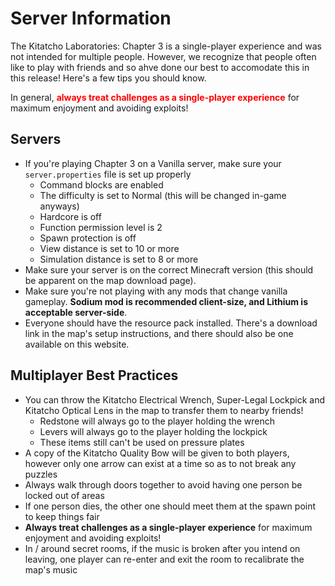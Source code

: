 # Server Information
The Kitatcho Laboratories: Chapter 3 is a single-player experience and was not intended for multiple people. However, we recognize that people often like to play with friends and so ahve done our best to accomodate this in this release! Here's a few tips you should know. 

In general, <span style="color: red;">**always treat challenges as a single-player experience**</span> for maximum enjoyment and avoiding exploits!

## Servers
- If you're playing Chapter 3 on a Vanilla server, make sure your `server.properties` file is set up properly
  - Command blocks are enabled
  - The difficulty is set to Normal (this will be changed in-game anyways)
  - Hardcore is off
  - Function permission level is 2
  - Spawn protection is off
  - View distance is set to 10 or more
  - Simulation distance is set to 8 or more
- Make sure your server is on the correct Minecraft version (this should be apparent on the map download page).
- Make sure you're not playing with any mods that change vanilla gameplay. **Sodium mod is recommended client-size, and Lithium is acceptable server-side**.
- Everyone should have the resource pack installed. There's a download link in the map's setup instructions, and there should also be one available on this website.

## Multiplayer Best Practices
- You can throw the Kitatcho Electrical Wrench, Super-Legal Lockpick and Kitatcho Optical Lens in the map to transfer them to nearby friends!
  - Redstone will always go to the player holding the wrench
  - Levers will always go to the player holding the lockpick
  - These items still can't be used on pressure plates
- A copy of the Kitatcho Quality Bow will be given to both players, however only one arrow can exist at a time so as to not break any puzzles 
- Always walk through doors together to avoid having one person be locked out of areas
- If one person dies, the other one should meet them at the spawn point to keep things fair
- **Always treat challenges as a single-player experience** for maximum enjoyment and avoiding exploits!
- In / around secret rooms, if the music is broken after you intend on leaving, one player can re-enter and exit the room to recalibrate the map's music